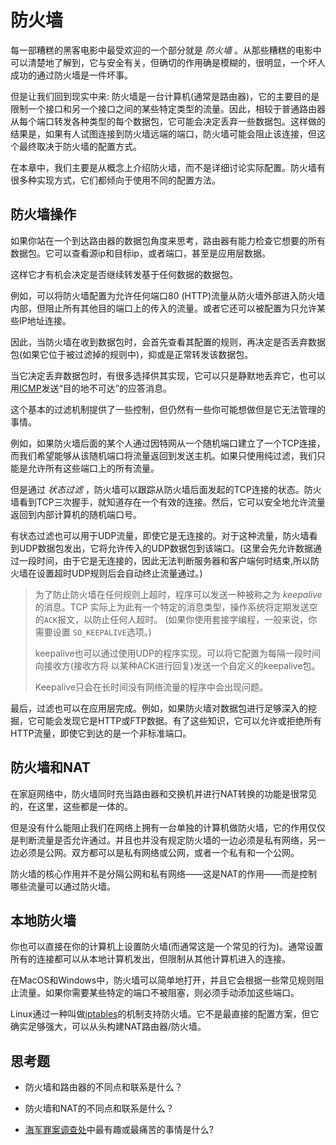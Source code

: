 # 防火墙

每一部糟糕的黑客电影中最受欢迎的一个部分就是 _防火墙_ 。从那些糟糕的电影中可以清楚地了解到，它与安全有关，但确切的作用确是模糊的，很明显，一个坏人成功的通过防火墙是一件坏事。

但是让我们回到现实中来: 防火墙是一台计算机(通常是路由器)，它的主要目的是限制一个接口和另一个接口之间的某些特定类型的流量。因此，相较于普通路由器从每个端口转发各种类型的每个数据包，它可能会决定丢弃一些数据包。这样做的结果是，如果有人试图连接到防火墙远端的端口，防火墙可能会阻止该连接，但这个最终取决于防火墙的配置方式。

在本章中，我们主要是从概念上介绍防火墙，而不是详细讨论实际配置。防火墙有很多种实现方式，它们都倾向于使用不同的配置方法。

## 防火墙操作

如果你站在一个到达路由器的数据包角度来思考，路由器有能力检查它想要的所有数据包。它可以查看源ip和目标ip，或者端口，甚至是应用层数据。

这样它才有机会决定是否继续转发基于任何数据的数据包。

例如，可以将防火墙配置为允许任何端口80 (HTTP)流量从防火墙外部进入防火墙内部，但阻止所有其他目的端口上的传入的流量。或者它还可以被配置为只允许某些IP地址连接。

因此，当防火墙在收到数据包时，会首先查看其配置的规则，再决定是否丢弃数据包(如果它位于被过滤掉的规则中)，抑或是正常转发该数据包。

当它决定丢弃数据包时，有很多选择供其实现，它可以只是静默地丢弃它，也可以用[ICMP](https://en.wikipedia.org/wiki/Internet_Control_Message_Protocol)发送“目的地不可达”的应答消息。

这个基本的过滤机制提供了一些控制，但仍然有一些你可能想做但是它无法管理的事情。

例如，如果防火墙后面的某个人通过因特网从一个随机端口建立了一个TCP连接，而我们希望能够从该随机端口将流量返回到发送主机。如果只使用纯过滤，我们只能是允许所有这些端口上的所有流量。

但是通过 _状态过滤_ ，防火墙可以跟踪从防火墙后面发起的TCP连接的状态。防火墙看到TCP三次握手，就知道存在一个有效的连接。然后，它可以安全地允许流量返回到内部计算机的随机端口号。

有状态过滤也可以用于UDP流量，即使它是无连接的。对于这种流量，防火墙看到UDP数据包发出，它将允许传入的UDP数据包到该端口。(这里会先允许数据通过一段时间，由于它是无连接的，因此无法判断服务器和客户端何时结束,所以防火墙在设置超时UDP规则后会自动终止流量通过。)

> 为了防止防火墙在任何规则上超时，程序可以发送一种被称之为 _keepalive_ 的消息。TCP
> 实际上为此有一个特定的消息类型，操作系统将定期发送空的`ACK`报文，以防止任何人超时。
> (如果你使用套接字编程，一般来说，你需要设置 `SO_KEEPALIVE`选项。)
>
> keepalive也可以通过使用UDP的程序实现。可以将它配置为每隔一段时间向接收方(接收方将
> 以某种ACK进行回复)发送一个自定义的keepalive包。
>
> Keepalive只会在长时间没有网络流量的程序中会出现问题。


最后，过滤也可以在应用层完成。例如，如果防火墙对数据包进行足够深入的挖掘，它可能会发现它是HTTP或FTP数据。有了这些知识，它可以允许或拒绝所有HTTP流量，即使它到达的是一个非标准端口。

## 防火墙和NAT

在家庭网络中，防火墙同时充当路由器和交换机并进行NAT转换的功能是很常见的，在这里，这些都是一体的。

但是没有什么能阻止我们在网络上拥有一台单独的计算机做防火墙，它的作用仅仅是判断流量是否允许通过。并且也并没有规定防火墙的一边必须是私有网络，另一边必须是公网。双方都可以是私有网络或公网，或者一个私有和一个公网。

防火墙的核心作用并不是分隔公网和私有网络——这是NAT的作用——而是控制哪些流量可以通过防火墙。

## 本地防火墙

你也可以直接在你的计算机上设置防火墙(而通常这是一个常见的行为)。通常设置所有的连接都可以从本地计算机发出，但限制从其他计算机进入的连接。

在MacOS和Windows中，防火墙可以简单地打开，并且它会根据一些常见规则阻止流量。如果你需要某些特定的端口不被阻塞，则必须手动添加这些端口。

Linux通过一种叫做[iptables](https://en.wikipedia.org/wiki/Iptables)的机制支持防火墙。它不是最直接的配置方案，但它确实足够强大，可以从头构建NAT路由器/防火墙。

## 思考题

* 防火墙和路由器的不同点和联系是什么？

* 防火墙和NAT的不同点和联系是什么？

* [海军罪案调查处](https://www.youtube.com/watch?v=u8qgehH3kEQ?)中最有趣或最痛苦的事情是什么?

